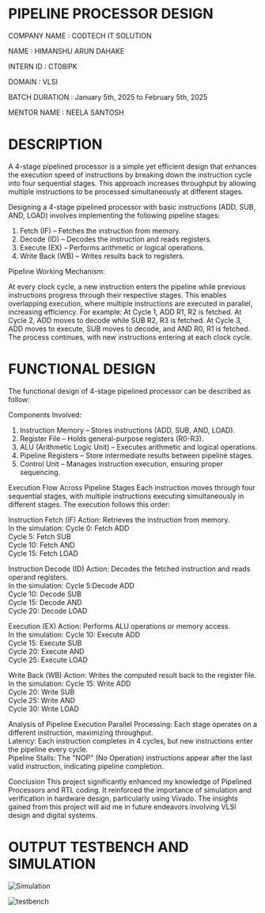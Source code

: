 # PIPELINE PROCESSOR DESIGN

COMPANY NAME : CODTECH IT SOLUTION

NAME : HIMANSHU ARUN DAHAKE

INTERN ID : CT08IPK

DOMAIN : VLSI

BATCH DURATION : January 5th, 2025 to February 5th, 2025

MENTOR NAME : NEELA SANTOSH

# DESCRIPTION

A 4-stage pipelined processor is a simple yet efficient design that enhances the execution speed of instructions by breaking down the instruction cycle into four sequential stages. This approach increases throughput by allowing multiple instructions to be processed simultaneously at different stages.

Designing a 4-stage pipelined processor with basic instructions (ADD, SUB, AND, LOAD) involves implementing the following pipeline stages:

1. Fetch (IF) – Fetches the instruction from memory.
2. Decode (ID) – Decodes the instruction and reads registers.
3. Execute (EX) – Performs arithmetic or logical operations.
4. Write Back (WB) – Writes results back to registers.

Pipeline Working Mechanism:

At every clock cycle, a new instruction enters the pipeline while previous instructions progress through their respective stages. This enables overlapping execution, where multiple instructions are executed in parallel, increasing efficiency.
For example:
At Cycle 1, ADD R1, R2 is fetched.
At Cycle 2, ADD moves to decode while SUB R2, R3 is fetched.
At Cycle 3, ADD moves to execute, SUB moves to decode, and AND R0, R1 is fetched.
The process continues, with new instructions entering at each clock cycle.

# FUNCTIONAL DESIGN 

The functional design of 4-stage pipelined processor can be described as follow:  
  
 Components Involved:
1. Instruction Memory – Stores instructions (ADD, SUB, AND, LOAD).  
2. Register File – Holds general-purpose registers (R0-R3).  
3. ALU (Arithmetic Logic Unit) – Executes arithmetic and logical operations.  
4. Pipeline Registers – Store intermediate results between pipeline stages.  
5. Control Unit – Manages instruction execution, ensuring proper sequencing.  

Execution Flow Across Pipeline Stages
Each instruction moves through four sequential stages, with multiple instructions executing simultaneously in different stages. The execution follows this order:  

 Instruction Fetch (IF)
     Action: Retrieves the instruction from memory.  
     In the simulation: 
       Cycle 0: Fetch ADD  
       Cycle 5: Fetch SUB  
       Cycle 10: Fetch AND  
       Cycle 15: Fetch LOAD  

  Instruction Decode (ID)
      Action: Decodes the fetched instruction and reads operand registers.  
      In the simulation: 
       Cycle 5:Decode ADD  
       Cycle 10: Decode SUB  
       Cycle 15: Decode AND  
       Cycle 20: Decode LOAD  

  Execution (EX)
       Action: Performs ALU operations or memory access.  
       In the simulation: 
        Cycle 10: Execute ADD  
        Cycle 15: Execute SUB  
        Cycle 20: Execute AND  
        Cycle 25: Execute LOAD  

  Write Back (WB)
    Action: Writes the computed result back to the register file.  
    In the simulation:
       Cycle 15: Write ADD  
       Cycle 20: Write SUB  
       Cycle 25: Write AND  
       Cycle 30: Write LOAD  

Analysis of Pipeline Execution
Parallel Processing: Each stage operates on a different instruction, maximizing throughput.  
Latency: Each instruction completes in 4 cycles, but new instructions enter the pipeline every cycle.  
Pipeline Stalls: The "NOP" (No Operation) instructions appear after the last valid instruction, indicating pipeline completion.  

Conclusion 
This project significantly enhanced my knowledge of Pipelined Processors and RTL coding. It reinforced the importance of simulation and verification in hardware design, particularly using Vivado. The insights gained from this project will aid me in future endeavors involving VLSI design and digital systems.

# OUTPUT TESTBENCH AND SIMULATION

![Simulation](https://github.com/user-attachments/assets/093fe975-edd4-4178-9ab3-16b72efa5c71)



![testbench](https://github.com/user-attachments/assets/d7c699d5-7096-4c96-b57a-4951ae46b53b)
